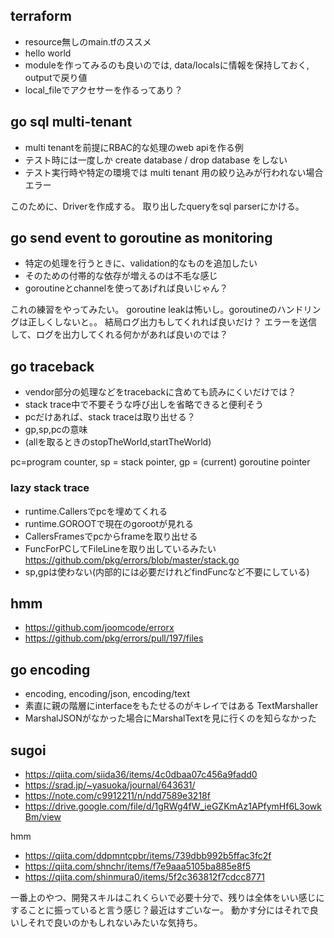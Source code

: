 ## terraform

- resource無しのmain.tfのススメ
- hello world
- moduleを作ってみるのも良いのでは, data/localsに情報を保持しておく, outputで戻り値
- local_fileでアクセサーを作るってあり？

## go sql multi-tenant

- multi tenantを前提にRBAC的な処理のweb apiを作る例
- テスト時には一度しか create database / drop database をしない
- テスト実行時や特定の環境では multi tenant 用の絞り込みが行われない場合エラー

このために、Driverを作成する。
取り出したqueryをsql parserにかける。

## go send event to goroutine as monitoring

- 特定の処理を行うときに、validation的なものを追加したい
- そのための付帯的な依存が増えるのは不毛な感じ
- goroutineとchannelを使ってあげれば良いじゃん？

これの練習をやってみたい。
goroutine leakは怖いし。goroutineのハンドリングは正しくしないと。。
結局ログ出力もしてくれれば良いだけ？
エラーを送信して、ログを出力してくれる何かがあれば良いのでは？

## go traceback

- vendor部分の処理などをtracebackに含めても読みにくいだけでは？
- stack trace中で不要そうな呼び出しを省略できると便利そう
- pcだけあれば、stack traceは取り出せる？
- gp,sp,pcの意味
- (allを取るときのstopTheWorld,startTheWorld)

pc=program counter, sp = stack pointer, gp = (current) goroutine pointer

### lazy stack trace

- runtime.Callersでpcを埋めてくれる
- runtime.GOROOTで現在のgorootが見れる
- CallersFramesでpcからframeを取り出せる
- FuncForPCしてFileLineを取り出しているみたい  https://github.com/pkg/errors/blob/master/stack.go
- sp,gpは使わない(内部的には必要だけれどfindFuncなど不要にしている)

## hmm

- https://github.com/joomcode/errorx
- https://github.com/pkg/errors/pull/197/files

## go encoding

- encoding, encoding/json, encoding/text
- 素直に親の階層にinterfaceをもたせるのがキレイではある TextMarshaller
- MarshalJSONがなかった場合にMarshalTextを見に行くのを知らなかった

## sugoi

- https://qiita.com/siida36/items/4c0dbaa07c456a9fadd0
- https://srad.jp/~yasuoka/journal/643631/
- https://note.com/c9912211/n/ndd7589e3218f
- https://drive.google.com/file/d/1gRWg4fW_ieGZKmAz1APfymHf6L3owkBm/view

hmm

- https://qiita.com/ddpmntcpbr/items/739dbb992b5ffac3fc2f
- https://qiita.com/shnchr/items/f7e9aaa5105ba885e8f5
- https://qiita.com/shinmura0/items/5f2c363812f7cdcc8771

一番上のやつ、開発スキルはこれくらいで必要十分で、残りは全体をいい感じにすることに振っていると言う感じ？最近はすごいなー。
動かす分にはそれで良いしそれで良いのかもしれないみたいな気持ち。
